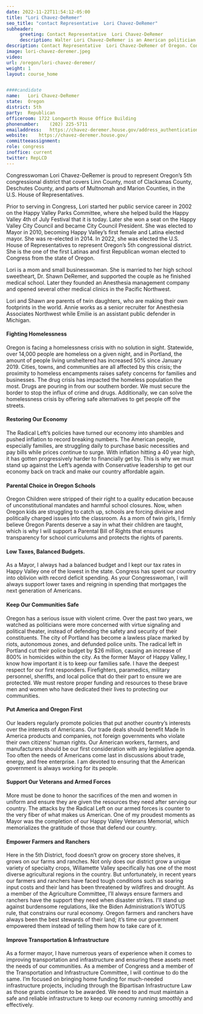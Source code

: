 ```yaml
---
date: 2022-11-22T11:54:12-05:00
title: "Lori Chavez-DeRemer"
seo_title: "contact Representative  Lori Chavez-DeRemer"
subheader:
     greeting: Contact Representative  Lori Chavez-DeRemer 
     description: Walter Lori Chavez-DeRemer is an American politician serving as the U.S. Representative for Oregon's 5th congressional district since 2009. A member of the Democratic Party, his district covers Salem and Newport. Schrader previously served in both houses of the Oregon Legislative Assembly from 1997 to 2008.
description: Contact Representative  Lori Chavez-DeRemer of Oregon. Contact information for Lori Chavez-DeRemer includes email address, phone number, and mailing address.
image: lori-chavez-deremer.jpeg
video: 
url: /oregon/lori-chavez-deremer/
weight: 1
layout: course_home


####candidate
name:	Lori Chavez-DeRemer
state:	Oregon
district: 5th
party:	Republican
officeroom:	1722 Longworth House Office Building
phonenumber:	(202) 225-5711
emailaddress:	https://chavez-deremer.house.gov/address_authentication?form=/contact
website:	https://chavez-deremer.house.gov/
committeeassignment: 
role: congress
inoffice: current
twitter: RepLCD
---
```



Congresswoman Lori Chavez-DeRemer is proud to represent Oregon’s 5th congressional district that covers Linn County, most of Clackamas County, Deschutes County, and parts of Multnomah and Marion Counties, in the U.S. House of Representatives. 

Prior to serving in Congress, Lori started her public service career in 2002 on the Happy Valley Parks Committee, where she helped build the Happy Valley 4th of July Festival that it is today. Later she won a seat on the Happy Valley City Council and became City Council President. She was elected to Mayor in 2010, becoming Happy Valley’s first female and Latina elected mayor. She was re-elected in 2014. In 2022, she was elected the U.S. House of Representatives to represent Oregon’s 5th congressional district. She is the one of the first Latinas and first Republican woman elected to Congress from the state of Oregon. 

Lori is a mom and small businesswoman. She is married to her high school sweetheart, Dr. Shawn DeRemer, and supported the couple as he finished medical school. Later they founded an Anesthesia management company and opened several other medical clinics in the Pacific Northwest. 

Lori and Shawn are parents of twin daughters, who are making their own footprints in the world. Annie works as a senior recruiter for Anesthesia Associates Northwest while Emilie is an assistant public defender in Michigan.

#### Fighting Homelessness
Oregon is facing a homelessness crisis with no solution in sight. Statewide, over 14,000 people are homeless on a given night, and in Portland, the amount of people living unsheltered has increased 50% since January 2019. Cities, towns, and communities are all affected by this crisis; the proximity to homeless encampments raises safety concerns for families and businesses. The drug crisis has impacted the homeless population the most. Drugs are pouring in from our southern border. We must secure the border to stop the influx of crime and drugs. Additionally, we can solve the homelessness crisis by offering safe alternatives to get people off the streets. 

#### Restoring Our Economy
The Radical Left’s policies have turned our economy into shambles and pushed inflation to record breaking numbers. The American people, especially families, are struggling daily to purchase basic necessities and pay bills while prices continue to surge. With inflation hitting a 40 year high, it has gotten progressively harder to financially get by. This is why we must stand up against the Left’s agenda with Conservative leadership to get our economy back on track and make our country affordable again.

#### Parental Choice in Oregon Schools
Oregon Children were stripped of their right to a quality education because of unconstitutional mandates and harmful school closures. Now, when Oregon kids are struggling to catch up, schools are forcing divisive and politically charged issues into the classroom. As a mom of twin girls, I firmly believe Oregon Parents deserve a say in what their children are taught, which is why I will support a Parental Bill of Rights that ensures transparency for school curriculums and protects the rights of parents.

#### Low Taxes, Balanced Budgets.
As a Mayor, I always had a balanced budget and I kept our tax rates in Happy Valley one of the lowest in the state. Congress has spent our country into oblivion with record deficit spending.  As your Congresswoman, I will always support lower taxes and reigning in spending that mortgages the next generation of Americans.

#### Keep Our Communities Safe
Oregon has a serious issue with violent crime. Over the past two years, we watched as politicians were more concerned with virtue signaling and political theater, instead of defending the safety and security of their constituents. The city of Portland has become a lawless place marked by riots, autonomous zones, and defunded police units. The radical left in Portland cut their police budget by $26 million, causing an increase of 800% in homicides within the city. As the former Mayor of Happy Valley, I know how important it is to keep our families safe. I have the deepest respect for our first responders. Firefighters, paramedics, military personnel, sheriffs, and local police that do their part to ensure we are protected. We must restore proper funding and resources to these brave men and women who have dedicated their lives to protecting our communities.

#### Put America and Oregon First
Our leaders regularly promote policies that put another country’s interests over the interests of Americans. Our trade deals should benefit Made In America products and companies, not foreign governments who violate their own citizens’ human rights. Our American workers, farmers, and manufacturers should be our first consideration with any legislative agenda. Too often the needs of Americans come last in discussions about trade, energy, and free enterprise. I am devoted to ensuring that the American government is always working for its people.

#### Support Our Veterans and Armed Forces
More must be done to honor the sacrifices of the men and women in uniform and ensure they are given the resources they need after serving our country. The attacks by the Radical Left on our armed forces is counter to the very fiber of what makes us American. One of my proudest moments as Mayor was the completion of our Happy Valley Veterans Memorial, which memorializes the gratitude of those that defend our country.

#### Empower Farmers and Ranchers
Here in the 5th District, food doesn’t grow on grocery store shelves, it grows on our farms and ranches. Not only does our district grow a unique variety of specialty crops, Willamette Valley specifically has one of the most diverse agricultural regions in the country. But unfortunately, in recent years our farmers and ranchers have faced tough conditions such as soaring input costs and their land has been threatened by wildfires and drought. As a member of the Agriculture Committee, I’ll always ensure farmers and ranchers have the support they need when disaster strikes. I’ll stand up against burdensome regulations, like the Biden Administration’s WOTUS rule, that constrains our rural economy. Oregon farmers and ranchers have always been the best stewards of their land; it’s time our government empowered them instead of telling them how to take care of it.

#### Improve Transportation & Infrastructure
As a former mayor, I have numerous years of experience when it comes to improving transportation and infrastructure and ensuring these assets meet the needs of our communities. As a member of Congress and a member of the Transportation and Infrastructure Committee, I will continue to do the same. I’m focused on bringing home funding for much-needed infrastructure projects, including through the Bipartisan Infrastructure Law as those grants continue to be awarded. We need to and must maintain a safe and reliable infrastructure to keep our economy running smoothly and effectively.